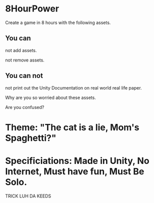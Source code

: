 # 8HourPower

Create a game in 8 hours with the following assets.

## You can

not add assets.

not remove assets.

## You can not

not print out the Unity Documentation on real world real life paper.

Why are you so worried about these assets.

Are you confused?

# Theme: "The cat is a lie, Mom's Spaghetti?"

# Specificiations: Made in Unity, No Internet, Must have fun, Must Be Solo. 










TRICK LUH DA KEEDS
